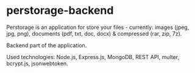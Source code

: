 # perstorage-backend

Perstorage is an application for store your files - currently: images (jpeg, jpg, png), documents (pdf, txt, doc, docx) & compressed (rar, zip, 7z).

Backend part of the application.

Used technologies: Node.js, Express.js, MongoDB, REST API, multer, bcrypt.js, jsonwebtoken.
